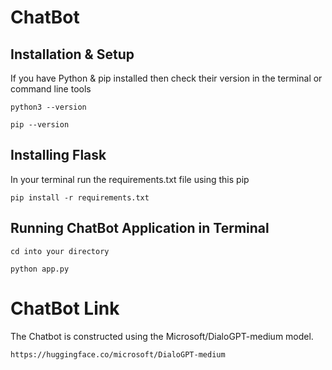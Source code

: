 

# ChatBot

## Installation & Setup


If you have Python & pip installed then check their version in the terminal or command line tools

```
python3 --version
```

```
pip --version
```

## Installing Flask

In your terminal run the requirements.txt file using this pip

```
pip install -r requirements.txt
```


## Running ChatBot Application in Terminal

```
cd into your directory
```

```
python app.py
```

# ChatBot Link
The Chatbot is constructed using the Microsoft/DialoGPT-medium model.

```
https://huggingface.co/microsoft/DialoGPT-medium
```


